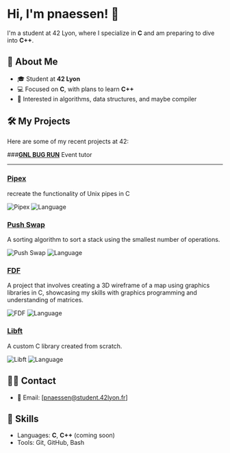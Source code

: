# Hi, I'm pnaessen! 👋

I'm a student at 42 Lyon, where I specialize in **C** and am preparing to dive into **C++**.

## 🚀 About Me
- 🎓 Student at **42 Lyon**
- 💻 Focused on **C**, with plans to learn **C++**
- 🌱 Interested in algorithms, data structures, and maybe compiler

## 🛠️ My Projects
Here are some of my recent projects at 42:

###[**GNL BUG RUN**](https://github.com/pnaessen/gnl-bug-hunt)
Event tutor

----------------------------------------------------------------------------
### [**Pipex**](https://github.com/pnaessen/pipex)
recreate the functionality of Unix pipes in C

![Pipex](https://img.shields.io/badge/Push%20Swap-complete-brightgreen)
![Language](https://img.shields.io/badge/language-C-blue)

### [**Push Swap**](https://github.com/pnaessen/push_swap)
A sorting algorithm to sort a stack using the smallest number of operations.

![Push Swap](https://img.shields.io/badge/Push%20Swap-complete-brightgreen)
![Language](https://img.shields.io/badge/language-C-blue)

### [**FDF**](https://github.com/pnaessen/FDF)
A project that involves creating a 3D wireframe of a map using graphics libraries in C, showcasing my skills with graphics programming and understanding of matrices.

![FDF](https://img.shields.io/badge/FDF-complete-brightgreen)
![Language](https://img.shields.io/badge/language-C-blue)

### [**Libft**](https://github.com/pnaessen/Libft)
A custom C library created from scratch.

![Libft](https://img.shields.io/badge/Libft-complete-brightgreen)
![Language](https://img.shields.io/badge/language-C-blue)

## 🧑‍💻 Contact
- 📧 Email: [pnaessen@student.42lyon.fr]
  
## 🌟 Skills
- Languages: **C**, **C++** (coming soon)
- Tools: Git, GitHub, Bash
